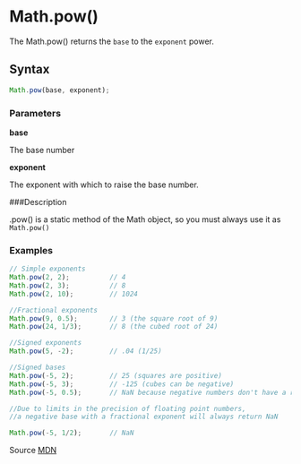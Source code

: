 # Math.pow()

The Math.pow() returns the `base` to the `exponent` power.

## Syntax
```js
Math.pow(base, exponent);
```

### Parameters

**base**

The base number

**exponent**

The exponent with which to raise the base number.

###Description 

.pow() is a static method of the Math object, so you must always use it as `Math.pow()`


### Examples

```js
// Simple exponents
Math.pow(2, 2);          // 4
Math.pow(2, 3);          // 8
Math.pow(2, 10);         // 1024

//Fractional exponents
Math.pow(9, 0.5);        // 3 (the square root of 9)
Math.pow(24, 1/3);       // 8 (the cubed root of 24)

//Signed exponents
Math.pow(5, -2);         // .04 (1/25)

//Signed bases
Math.pow(-5, 2);         // 25 (squares are positive)
Math.pow(-5, 3);         // -125 (cubes can be negative)
Math.pow(-5, 0.5);       // NaN because negative numbers don't have a real square root

//Due to limits in the precision of floating point numbers, 
//a negative base with a fractional exponent will always return NaN

Math.pow(-5, 1/2);       // NaN

```


Source [MDN](https://developer.mozilla.org/en-US/docs/Web/JavaScript/Reference/Global_Objects/Math/pow)

